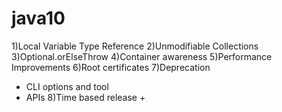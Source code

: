# java10


1)Local Variable Type Reference
2)Unmodifiable Collections
3)Optional.orElseThrow
4)Container awareness
5)Performance Improvements
6)Root certificates
7)Deprecation
   - CLI options and tool
   - APIs
8)Time based release +